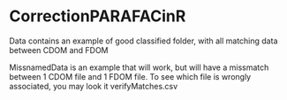 # CorrectionPARAFACinR
Data contains an example of good classified folder, with all matching data between CDOM and FDOM

MissnamedData is an example that will work, but will have a missmatch between 1 CDOM file and 1 FDOM file. To see which file is wrongly associated, you may look it verifyMatches.csv
